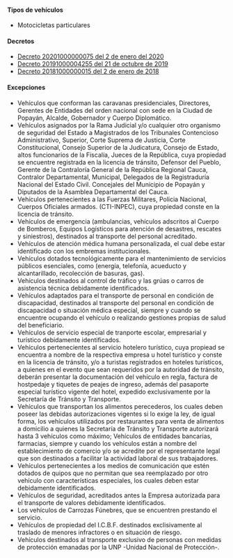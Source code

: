 #### Tipos de vehículos

- Motocicletas particulares

#### Decretos

- [Decreto 20201000000075 del 2 de enero del 2020](http://www.popayan.gov.co/sites/default/files/decreto.pdf)
- [Decreto 20191000004255 del 21 de octubre de 2019](http://popayan.gov.co/sites/default/files/decreto_restriccion_de_automotores_particulares_2019.pdf)
- [Decreto 20181000000015 del 2 de enero de 2018](https://www.popayan.gov.co/sites/default/files/decreto_20181000000015_02012018.pdf)

#### Excepciones

- Vehículos que conforman las caravanas presidenciales, Directores, Gerentes de Entidades del orden nacional con sede en la Ciudad de Popayán, Alcalde, Gobernador y Cuerpo Diplomático.
- Vehículos asignados por la Rama Judicial y/o cualquier otro organismo de seguridad del Estado a Magistrados de los Tribunales Contencioso Administrativo, Superior, Corte Suprema de Justicia, Corte Constitucional, Consejo Superior de la Judicatura, Consejo de Estado, altos funcionarios de la Fiscalía, Jueces de la República, cuya propiedad se encuentre registrada en la licencia de tránsito, Defensor del Pueblo, Gerente de la Contraloría General de la República Regional Cauca, Contralor Departamental, Municipal, Delegados de la Registraduría Nacional del Estado Civil. Concejales del Municipio de Popayán y Diputados de la Asamblea Departamental del Cauca.
- Vehículos pertenecientes a las Fuerzas Militares, Policia Nacional, Cuerpos Oficiales armados. (CTI-INPEC), cuya propiedad conste en la licencia de tránsito.
- Vehículos de emergencia (ambulancias, vehículos adscritos al Cuerpo de Bomberos, Equipos Logísticos para atención de desastres, rescates y siniestros), destinados al transporte del personal acreditado.
- Vehículos de atención médica humana personalizada, el cual debe estar identificado con los embremas institucionales.
- Vehículos dotados tecnológicamente para el mantenimiento de servicios públicos esenciales, como (energía, telefonía, acueducto y alcantarillado, recolección de basuras, gas).
- Vehículos destinados al control de tráfico y las grúas o carros de asistencia técnica debidamente identificados.
- Vehículos adaptados para el transporte de personal en condición de discapacidad, destinados al transporte del personal en condición de discapacidad o situación médica especial, siempre y cuando se encuentre ocupando el vehículo o realizando gestiones propias de salud del beneficiario.
- Vehículos de servicio especial de tranporte escolar, empresarial y turístico debidamente identificados.
- Vehículos pertenecientes al servicio hotelero turístico, cuya propiead se encuentra a nombre de la respectiva empresa u hotel turístico y conste en la licencia de tránsito, y/o a turistas registrados en hoteles turísticos, a quienes en el evento que sean requeridos por la autoridad de tránsito, deberán presentar la documentación del vehículo en regla, factura de hostpedaje y tiquetes de peajes de ingreso, además del pasaporte especial turístico vigente del hotel, expedido exclusivamente por la Secretaría de Tránsito y Transporte.
- Vehículos que transportan los alimentos perecederos, los cuales deben poseer las debidas autorizaciones vigentes si lo exige la ley, de igual forma, los vehículos utilizados por restaurantes para venta de alimentos a domicilio a quienes la Secretaría de Tránsito y Transporte autorizará hasta 3 vehículos como máximo; Vehículos de entidades bancarias, farmacias, siempre y cuando los vehículos están a nombre del establecimiento de comercio y/o se acredite por el representante legal que son destinados a facilitar la actividad laboral de sus trabajadores.
- Vehículos pertenecientes a los medios de comunicación que estén dotados de quipos que no permitan que sea reemplazado por otro vehículo con características especiales, los cuales deben estar debidamente identificados.
- Vehículos de seguridad, acreditados antes la Empresa autorizada para el transporte de valores debidamente identificados.
- Los vehículos de Carrozas Fúnebres, que se encuentren prestando el servicio.
- Vehículos de propiedad del I.C.B.F. destinados exclisivamente al traslado de menores infractores o en situación de riesgo.
- Vehículos destinados al transporte exclusivo de personas con medidas de protección emanadas por la UNP -Unidad Nacional de Protección-.
